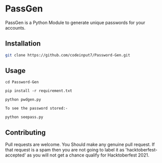 # PassGen

PassGen is a Python Module to generate unique passwords for your accounts.

## Installation

```bash
git clone https://github.com/codeinput7/Password-Gen.git
```

## Usage

```
cd Password-Gen

pip install -r requirement.txt

python pwdgen.py

To see the password stored:-

python seepass.py
```

## Contributing
Pull requests are welcome. You Should make any genuine pull request. If that request is a spam then you are not going to label it as 'hacktoberfest-accepted' as you will not get a chance qualify for Hacktoberfest 2021.
